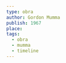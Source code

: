 ```yaml
---
type: obra
author: Gordon Mumma
publish: 1967
place: 
tags:
  - obra
  - mumma
  - timeline
---
```

<span  
class='ob-timelines'  
data-date='1967-02-01-00'  
data-title='Megaton para WM'
data-img="https://i.ytimg.com/vi/X-CKVm8MXxU/hqdefault.jpg"
data-type='range'  
data-end='1967-12-01-00'>  
</span>
